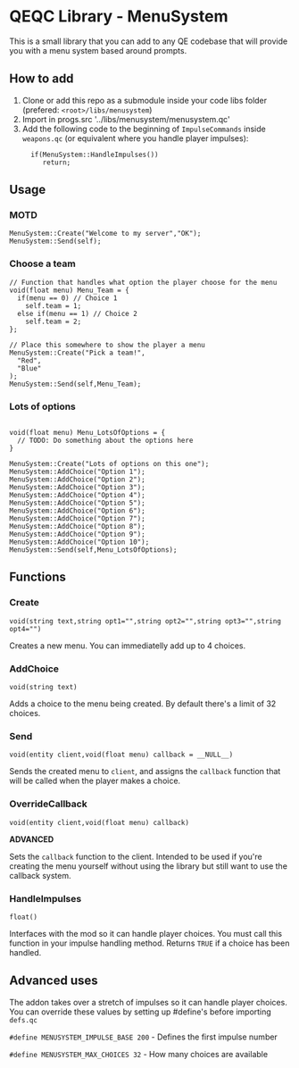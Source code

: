 # QEQC Library - MenuSystem
This is a small library that you can add to any QE codebase that will provide you with a menu system based around prompts.

## How to add
1. Clone or add this repo as a submodule inside your code libs folder (prefered: `<root>/libs/menusystem`)
2. Import in progs.src '../libs/menusystem/menusystem.qc'
3. Add the following code to the beginning of `ImpulseCommands` inside `weapons.qc` (or equivalent where you handle player impulses):
   ```quakec
     if(MenuSystem::HandleImpulses())
        return;
   ```

## Usage
### MOTD
```quakec
MenuSystem::Create("Welcome to my server","OK");
MenuSystem::Send(self);
```

### Choose a team
```
// Function that handles what option the player choose for the menu
void(float menu) Menu_Team = {
  if(menu == 0) // Choice 1
    self.team = 1;
  else if(menu == 1) // Choice 2
    self.team = 2;
};

// Place this somewhere to show the player a menu
MenuSystem::Create("Pick a team!",
  "Red",
  "Blue"
);
MenuSystem::Send(self,Menu_Team);
```

### Lots of options
```quakec

void(float menu) Menu_LotsOfOptions = {
  // TODO: Do something about the options here
}

MenuSystem::Create("Lots of options on this one");
MenuSystem::AddChoice("Option 1");
MenuSystem::AddChoice("Option 2");
MenuSystem::AddChoice("Option 3");
MenuSystem::AddChoice("Option 4");
MenuSystem::AddChoice("Option 5");
MenuSystem::AddChoice("Option 6");
MenuSystem::AddChoice("Option 7");
MenuSystem::AddChoice("Option 8");
MenuSystem::AddChoice("Option 9");
MenuSystem::AddChoice("Option 10");
MenuSystem::Send(self,Menu_LotsOfOptions);
```

## Functions
### Create
`void(string text,string opt1="",string opt2="",string opt3="",string opt4="")`

Creates a new menu. You can immediatelly add up to 4 choices.

### AddChoice
`void(string text)`

Adds a choice to the menu being created. By default there's a limit of 32 choices.

### Send
`void(entity client,void(float menu) callback = __NULL__)`

Sends the created menu to `client`, and assigns the `callback` function that will be called when the player makes a choice.

### OverrideCallback
`void(entity client,void(float menu) callback)`

**ADVANCED**

Sets the `callback` function to the client. Intended to be used if you're creating the menu yourself without using the library but still want to use the callback system.

### HandleImpulses
`float()`

Interfaces with the mod so it can handle player choices. You must call this function in your impulse handling method. Returns `TRUE` if a choice has been handled.

## Advanced uses

The addon takes over a stretch of impulses so it can handle player choices. You can override these values by setting up #define's before importing `defs.qc`

`#define MENUSYSTEM_IMPULSE_BASE 200` - Defines the first impulse number

`#define MENUSYSTEM_MAX_CHOICES 32` - How many choices are available
